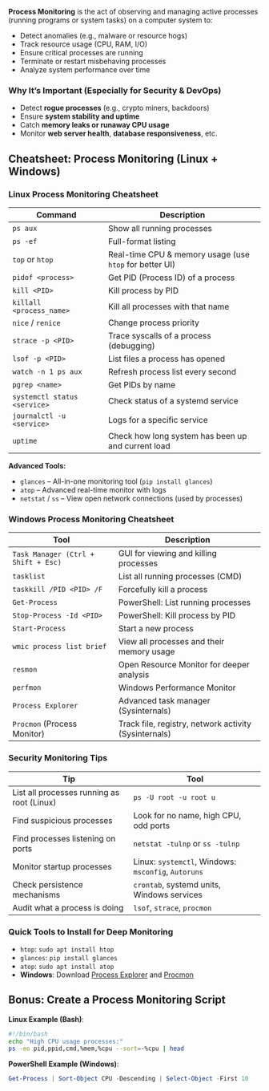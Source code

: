 **Process Monitoring** is the act of observing and managing active processes (running programs or system tasks) on a computer system to:

* Detect anomalies (e.g., malware or resource hogs)
* Track resource usage (CPU, RAM, I/O)
* Ensure critical processes are running
* Terminate or restart misbehaving processes
* Analyze system performance over time


###  Why It’s Important (Especially for Security & DevOps)

* Detect **rogue processes** (e.g., crypto miners, backdoors)
* Ensure **system stability and uptime**
* Catch **memory leaks or runaway CPU usage**
* Monitor **web server health**, **database responsiveness**, etc.


##  Cheatsheet: Process Monitoring (Linux + Windows)



###  Linux Process Monitoring Cheatsheet

| Command                      | Description                                             |
| ---------------------------- | ------------------------------------------------------- |
| `ps aux`                     | Show all running processes                              |
| `ps -ef`                     | Full-format listing                                     |
| `top` or `htop`              | Real-time CPU & memory usage (use `htop` for better UI) |
| `pidof <process>`            | Get PID (Process ID) of a process                       |
| `kill <PID>`                 | Kill process by PID                                     |
| `killall <process_name>`     | Kill all processes with that name                       |
| `nice` / `renice`            | Change process priority                                 |
| `strace -p <PID>`            | Trace syscalls of a process (debugging)                 |
| `lsof -p <PID>`              | List files a process has opened                         |
| `watch -n 1 ps aux`          | Refresh process list every second                       |
| `pgrep <name>`               | Get PIDs by name                                        |
| `systemctl status <service>` | Check status of a systemd service                       |
| `journalctl -u <service>`    | Logs for a specific service                             |
| `uptime`                     | Check how long system has been up and current load      |

**Advanced Tools:**

* `glances` – All-in-one monitoring tool (`pip install glances`)
* `atop` – Advanced real-time monitor with logs
* `netstat` / `ss` – View open network connections (used by processes)



###  Windows Process Monitoring Cheatsheet

| Tool                                | Description                                           |
| ----------------------------------- | ----------------------------------------------------- |
| `Task Manager (Ctrl + Shift + Esc)` | GUI for viewing and killing processes                 |
| `tasklist`                          | List all running processes (CMD)                      |
| `taskkill /PID <PID> /F`            | Forcefully kill a process                             |
| `Get-Process`                       | PowerShell: List running processes                    |
| `Stop-Process -Id <PID>`            | PowerShell: Kill process by PID                       |
| `Start-Process`                     | Start a new process                                   |
| `wmic process list brief`           | View all processes and their memory usage             |
| `resmon`                            | Open Resource Monitor for deeper analysis             |
| `perfmon`                           | Windows Performance Monitor                           |
| `Process Explorer`                  | Advanced task manager (Sysinternals)                  |
| `Procmon` (Process Monitor)         | Track file, registry, network activity (Sysinternals) |



###  Security Monitoring Tips

| Tip                                        | Tool                                                |
| ------------------------------------------ | --------------------------------------------------- |
| List all processes running as root (Linux) | `ps -U root -u root u`                              |
| Find suspicious processes                  | Look for no name, high CPU, odd ports               |
| Find processes listening on ports          | `netstat -tulnp` or `ss -tulnp`                     |
| Monitor startup processes                  | Linux: `systemctl`, Windows: `msconfig`, `Autoruns` |
| Check persistence mechanisms               | `crontab`, systemd units, Windows services          |
| Audit what a process is doing              | `lsof`, `strace`, `procmon`                         |



###  Quick Tools to Install for Deep Monitoring

* `htop`: `sudo apt install htop`
* `glances`: `pip install glances`
* `atop`: `sudo apt install atop`
* **Windows**: Download [Process Explorer](https://docs.microsoft.com/en-us/sysinternals/downloads/process-explorer) and [Procmon](https://docs.microsoft.com/en-us/sysinternals/downloads/procmon)



##  Bonus: Create a Process Monitoring Script

**Linux Example (Bash)**:

```bash
#!/bin/bash
echo "High CPU usage processes:"
ps -eo pid,ppid,cmd,%mem,%cpu --sort=-%cpu | head
```

**PowerShell Example (Windows)**:

```powershell
Get-Process | Sort-Object CPU -Descending | Select-Object -First 10
```

